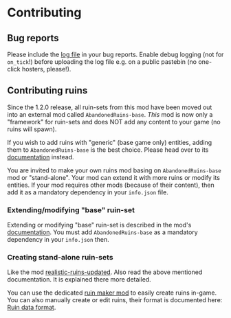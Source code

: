 # Contributing

## Bug reports

Please include the [log file](https://wiki.factorio.com/Log_file) in your bug reports. Enable debug logging (not for `on_tick`!) before uploading the log file e.g. on a public pastebin (no one-click hosters, please!).

## Contributing ruins

Since the 1.2.0 release, all ruin-sets from this mod have been moved out into an external mod called `AbandonedRuins-base`. *This* mod is now only a "framework" for ruin-sets and does NOT add any content to your game (no ruins will spawn).

If you wish to add ruins with "generic" (base game only) entities, adding them to `AbandonedRuins-base` is the best choice. Please head over to its [documentation](https://github.com/Quix0r/AbandonedRuins-base/blob/master/docs/CONTRIBUTING.md) instead.

You are invited to make your own ruins mod basing on `AbandonedRuins-base` mod or "stand-alone". Your mod can extend it with more ruins or modify its entities. If your mod requires other mods (because of their content), then add it as a mandatory dependency in your `info.json` file.

### Extending/modifying "base" ruin-set

Extending or modifying "base" ruin-set is described in the mod's [documentation](https://github.com/Quix0r/AbandonedRuins-base/blob/master/docs/CONTRIBUTING.md). You must add `AbandonedRuins-base` as a mandatory dependency in your `info.json` then.

### Creating stand-alone ruin-sets

Like the mod [realistic-ruins-updated](https://github.com/Quix0r/realistic-ruins-updated). Also read the above mentioned documentation. It is explained there more detailed.

You can use the dedicated [ruin maker mod](https://github.com/Bilka2/ruin-maker) to easily create ruins in-game. You can also manually create or edit ruins, their format is documented here: [Ruin data format](https://github.com/Quix0r/AbandonedRuins-base/blob/master/format.md).
